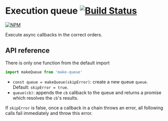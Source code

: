 # Execution queue [![Build Status](https://travis-ci.org/tranvansang/execution-queue.svg?branch=master)](https://travis-ci.org/tranvansang/make-queue)
[![NPM](https://nodei.co/npm/make-queue.png)](https://nodei.co/npm/make-queue/)

Execute async callbacks in the correct orders.

## API reference
There is only one function from the default import

```javascript
import makeQueue from 'make-queue'
```

- `const queue = makeQueue(skipError)`: create a new queue `queue`. Default: `skipError = true`.
- `queue(cb)`: appends the `cb` callback to the queue and returns a promise which resolves the `cb`'s results.

If `skipError` is false, once a callback in a chain throws an error, all following calls fail immediately and throw this error.

